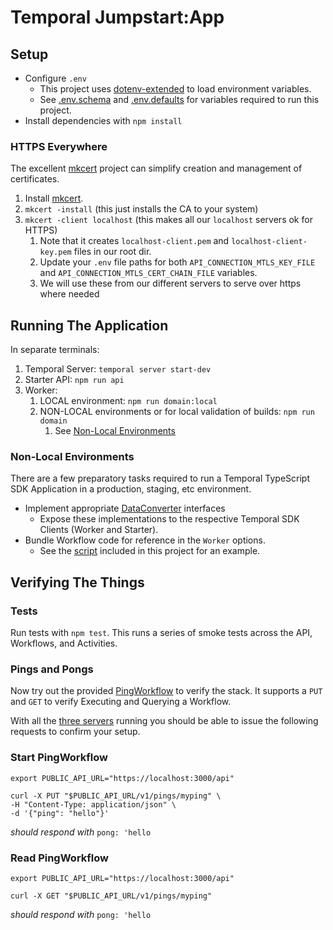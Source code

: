# Temporal Jumpstart:App

## Setup

* Configure `.env`
  * This project uses [dotenv-extended](https://www.npmjs.com/package/dotenv-extended) to load environment variables.
  * See [.env.schema](app/.env.schema) and [.env.defaults](app/.env.defaults) for variables required to run this project.
* Install dependencies with `npm install`

### HTTPS Everywhere

The excellent [mkcert](https://github.com/FiloSottile/mkcert) project can simplify creation and management of
certificates.

1. Install [mkcert](https://github.com/FiloSottile/mkcert).
2. `mkcert -install` (this just installs the CA to your system)
3. `mkcert -client localhost` (this makes all our `localhost` servers ok for HTTPS)
    1. Note that it creates `localhost-client.pem` and `localhost-client-key.pem` files in our root dir.
    2. Update your `.env` file paths for both `API_CONNECTION_MTLS_KEY_FILE` and `API_CONNECTION_MTLS_CERT_CHAIN_FILE` variables.
    3. We will use these from our different servers to serve over https where needed

## Running The Application

In separate terminals:

1. Temporal Server: `temporal server start-dev`
2. Starter API: `npm run api`
3. Worker:
    1. LOCAL environment: `npm run domain:local`
    2. NON-LOCAL environments or for local validation of builds: `npm run domain`
        1. See [Non-Local Environments](#non-local-environments)

### Non-Local Environments

There are a few preparatory tasks required to run a Temporal TypeScript SDK Application in a production, staging, etc environment.

* Implement appropriate [DataConverter](../docs/foundations/DataConverter.md) interfaces
    * Expose these implementations to the respective Temporal SDK Clients (Worker and Starter).
* Bundle Workflow code for reference in the `Worker` options.
    * See the [script](src/scripts/build-workflow-bundle.ts) included in this project for an example.

## Verifying The Things

### Tests
Run tests with `npm test`. 
This runs a series of smoke tests across the API, Workflows, and Activities.

### Pings and Pongs
Now try out the provided  [PingWorkflow](src/domain/workflows/ping.ts) to verify the stack.
It supports a `PUT` and `GET` to verify Executing and Querying a Workflow.

With all the [three servers](running-the-application) running you should be able to issue the following
requests to confirm your setup.

### Start PingWorkflow
```shell
export PUBLIC_API_URL="https://localhost:3000/api"

curl -X PUT "$PUBLIC_API_URL/v1/pings/myping" \
-H "Content-Type: application/json" \
-d '{"ping": "hello"}'
```
_should respond with_
`pong: 'hello`

### Read PingWorkflow
```shell
export PUBLIC_API_URL="https://localhost:3000/api"

curl -X GET "$PUBLIC_API_URL/v1/pings/myping"
```
_should respond with_
`pong: 'hello`